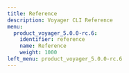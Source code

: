 ```yaml
---
title: Reference
description: Voyager CLI Reference
menu:
  product_voyager_5.0.0-rc.6:
    identifier: reference
    name: Reference
    weight: 1000
left_menu: product_voyager_5.0.0-rc.6
---
```

